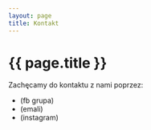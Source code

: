```yaml
---
layout: page
title: Kontakt
---
```


<h1> {{ page.title }} </h1>

Zachęcamy do kontaktu z nami poprzez: 

* (fb grupa)
* (emali)
* (instagram)